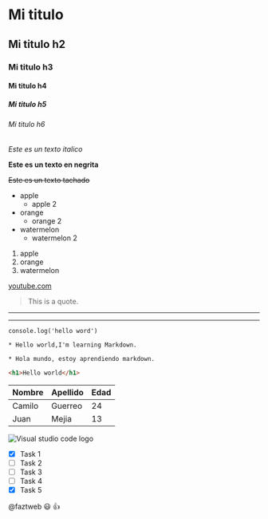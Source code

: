 # Mi titulo 
## Mi titulo h2
### Mi titulo h3
#### Mi titulo h4
##### Mi titulo h5
###### Mi titulo h6


<!-- italico -->
*Este es un texto italico*


<!-- negrita -->
**Este es un texto en negrita**


<!-- tachado -->
~~Este es un texto tachado~~


<!-- ul -->
* apple
    * apple 2
* orange
    * orange 2
* watermelon
    * watermelon 2


<!-- ol -->
1. apple
2. orange
3. watermelon


[youtube.com](https://www.youtube.com/ "Youtube")


>This is a quote.

---
___


`console.log('hello word')`


```
* Hello world,I'm learning Markdown.

* Hola mundo, estoy aprendiendo markdown.
```


```html
<h1>Hello world</h1>
```


|Nombre|Apellido|Edad|
|------|--------|----|
|Camilo|Guerreo |24  |
|Juan  |Mejia   |13  |


![Visual studio code logo](https://upload.wikimedia.org/wikipedia/commons/9/9a/Visual_Studio_Code_1.35_icon.svg "VS Code Logo")


<!-- GITHUB MARKDOWN -->
* [x] Task 1
* [ ] Task 2
* [ ] Task 3
* [ ] Task 4
* [x] Task 5

@faztweb :smiley: :+1: 




